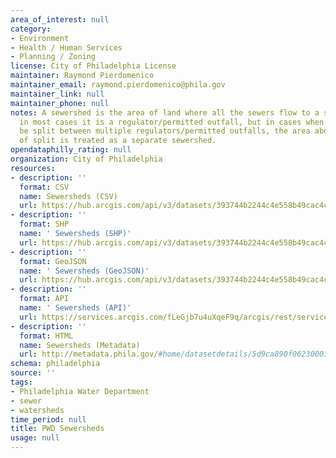 ```yaml
---
area_of_interest: null
category:
- Environment
- Health / Human Services
- Planning / Zoning
license: City of Philadelphia License
maintainer: Raymond Pierdomenico
maintainer_email: raymond.pierdomenico@phila.gov
maintainer_link: null
maintainer_phone: null
notes: A sewershed is the area of land where all the sewers flow to a single end point,
  in most cases it is a regulator/permitted outfall, but in cases when the flow can
  be split between multiple regulators/permitted outfalls, the area above the point
  of split is treated as a separate sewershed.
opendataphilly_rating: null
organization: City of Philadelphia
resources:
- description: ''
  format: CSV
  name: Sewersheds (CSV)
  url: https://hub.arcgis.com/api/v3/datasets/393744b2244c4e558b49cac4c156a417_0/downloads/data?format=csv&spatialRefId=3857&where=1%3D1
- description: ''
  format: SHP
  name: ' Sewersheds (SHP)'
  url: https://hub.arcgis.com/api/v3/datasets/393744b2244c4e558b49cac4c156a417_0/downloads/data?format=shp&spatialRefId=3857&where=1%3D1
- description: ''
  format: GeoJSON
  name: ' Sewersheds (GeoJSON)'
  url: https://hub.arcgis.com/api/v3/datasets/393744b2244c4e558b49cac4c156a417_0/downloads/data?format=geojson&spatialRefId=4326&where=1%3D1
- description: ''
  format: API
  name: ' Sewersheds (API)'
  url: https://services.arcgis.com/fLeGjb7u4uXqeF9q/arcgis/rest/services/Sewersheds/FeatureServer/0/query?outFields=*&where=1%3D1
- description: ''
  format: HTML
  name: Sewersheds (Metadata)
  url: http://metadata.phila.gov/#home/datasetdetails/5d9ca890f062300010d99a25/representationdetails/5d9ca890f062300010d99a29/
schema: philadelphia
source: ''
tags:
- Philadelphia Water Department
- sewer
- watersheds
time_period: null
title: PWD Sewersheds
usage: null
---
```

